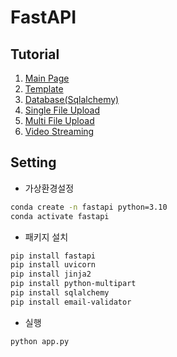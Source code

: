 # FastAPI

## Tutorial
1. [Main Page](./01_main_page/)
2. [Template](./02_template/)
3. [Database(Sqlalchemy)](./03_database/)
4. [Single File Upload](./04_single_file_upload/)
5. [Multi File Upload](./05_multi_file_upload/)
6. [Video Streaming](./06_video_streaming/)

## Setting

- 가상환경설정
```bash
conda create -n fastapi python=3.10
conda activate fastapi
```

- 패키지 설치
```bash
pip install fastapi
pip install uvicorn
pip install jinja2
pip install python-multipart
pip install sqlalchemy
pip install email-validator
```

- 실행
```bash
python app.py
```